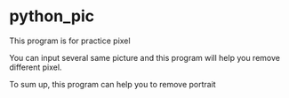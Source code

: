 # python_pic

This program is for practice pixel

You can input several same picture and this program will help you remove different pixel.

To sum up, this program can help you to remove portrait 
